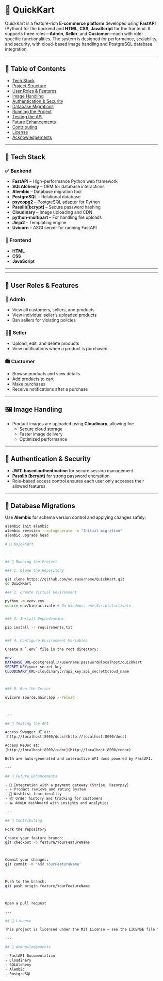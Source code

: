 # 🛒 QuickKart

QuickKart is a feature-rich **E-commerce platform** developed using **FastAPI** (Python) for the backend and **HTML, CSS, JavaScript** for the frontend. It supports three roles—**Admin**, **Seller**, and **Customer**—each with role-specific functionalities. The system is designed for performance, scalability, and security, with cloud-based image handling and PostgreSQL database integration.

---

## 📌 Table of Contents

- [Tech Stack](#-tech-stack)
- [Project Structure](#-project-structure)
- [User Roles & Features](#-user-roles--features)
- [Image Handling](#-image-handling)
- [Authentication & Security](#-authentication--security)
- [Database Migrations](#-database-migrations)
- [Running the Project](#-running-the-project)
- [Testing the API](#-testing-the-api)
- [Future Enhancements](#-future-enhancements)
- [Contributing](#-contributing)
- [License](#-license)
- [Acknowledgements](#-acknowledgements)

---

## 🔧 Tech Stack

### ✅ Backend
- **FastAPI** – High-performance Python web framework
- **SQLAlchemy** – ORM for database interactions
- **Alembic** – Database migration tool
- **PostgreSQL** – Relational database
- **psycopg2** – PostgreSQL adapter for Python
- **Passlib[bcrypt]** – Secure password hashing
- **Cloudinary** – Image uploading and CDN
- **python-multipart** – For handling file uploads
- **Jinja2** – Templating engine
- **Uvicorn** – ASGI server for running FastAPI

### 🎨 Frontend
- **HTML**
- **CSS**
- **JavaScript**

---


---

## 👥 User Roles & Features

### 👑 Admin
- View all customers, sellers, and products
- View individual seller’s uploaded products
- Ban sellers for violating policies

### 🧑‍💼 Seller
- Upload, edit, and delete products
- View notifications when a product is purchased

### 🛍 Customer
- Browse products and view details
- Add products to cart
- Make purchases
- Receive notifications after a purchase

---

## 🖼 Image Handling

- Product images are uploaded using **Cloudinary**, allowing for:
  - Secure cloud storage
  - Faster image delivery
  - Optimized performance

---

## 🔐 Authentication & Security

- **JWT-based authentication** for secure session management
- **Passlib (bcrypt)** for strong password encryption
- Role-based access control ensures each user only accesses their allowed features

---

## 🔄 Database Migrations

Use **Alembic** for schema version control and applying changes safely:

```bash
alembic init alembic
alembic revision --autogenerate -m "Initial migration"
alembic upgrade head

# 🚀 QuickKart

---

## 🚀 Running the Project

### 1. Clone the Repository

git clone https://github.com/yourusername/QuickKart.git
cd QuickKart

### 2. Create Virtual Environment

python -m venv env
source env/bin/activate # On Windows: env\Scripts\activate


### 3. Install Dependencies

pip install -r requirements.txt


### 4. Configure Environment Variables

Create a `.env` file in the root directory:

env
DATABASE_URL=postgresql://username:password@localhost/quickkart
SECRET_KEY=your_secret_key
CLOUDINARY_URL=cloudinary://api_key:api_secret@cloud_name



### 5. Run the Server

uvicorn source.main:app --reload



---

## 🧪 Testing the API

Access Swagger UI at:  
[http://localhost:8000/docs](http://localhost:8000/docs)

Access ReDoc at:  
[http://localhost:8000/redoc](http://localhost:8000/redoc)

Both are auto-generated and interactive API docs powered by FastAPI.

---

## 🚧 Future Enhancements

- 🧾 Integration with a payment gateway (Stripe, Razorpay)  
- ⭐ Product reviews and rating system  
- 🛒 Wishlist functionality  
- 📦 Order history and tracking for customers  
- 📊 Admin dashboard with insights and analytics  

---

## 🤝 Contributing

Fork the repository

Create your feature branch:  
git checkout -b feature/YourFeatureName



Commit your changes:  
git commit -m 'Add YourFeatureName'



Push to the branch:  
git push origin feature/YourFeatureName



Open a pull request

---

## 📝 License

This project is licensed under the MIT License – see the LICENSE file for details.

---

## 🙌 Acknowledgements

- FastAPI Documentation  
- Cloudinary  
- SQLAlchemy  
- Alembic  
- PostgreSQL
